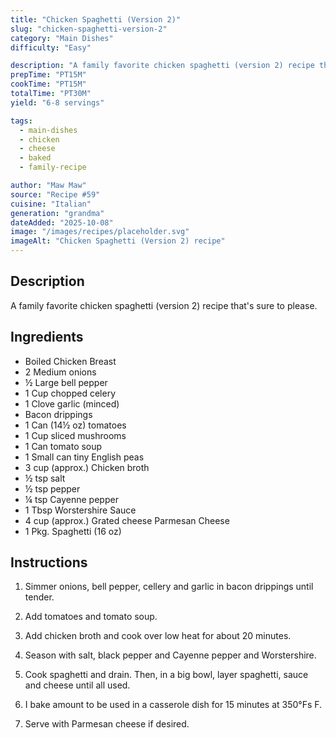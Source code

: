 ```yaml
---
title: "Chicken Spaghetti (Version 2)"
slug: "chicken-spaghetti-version-2"
category: "Main Dishes"
difficulty: "Easy"

description: "A family favorite chicken spaghetti (version 2) recipe that's sure to please."
prepTime: "PT15M"
cookTime: "PT15M"
totalTime: "PT30M"
yield: "6-8 servings"

tags:
  - main-dishes
  - chicken
  - cheese
  - baked
  - family-recipe

author: "Maw Maw"
source: "Recipe #59"
cuisine: "Italian"
generation: "grandma"
dateAdded: "2025-10-08"
image: "/images/recipes/placeholder.svg"
imageAlt: "Chicken Spaghetti (Version 2) recipe"
---
```


## Description

A family favorite chicken spaghetti (version 2) recipe that's sure to please.

## Ingredients

- Boiled Chicken Breast
- 2 Medium onions
- ½ Large bell pepper
- 1 Cup chopped celery
- 1 Clove garlic (minced)
- Bacon drippings
- 1 Can (14½ oz) tomatoes
- 1 Cup sliced mushrooms
- 1 Can tomato soup
- 1 Small can tiny English peas
- 3 cup (approx.) Chicken broth
- ½ tsp salt
- ½ tsp pepper
- ¼ tsp Cayenne pepper
- 1 Tbsp Worstershire Sauce
- 4 cup (approx.) Grated cheese Parmesan Cheese
- 1 Pkg. Spaghetti (16 oz)

## Instructions

1. Simmer onions, bell pepper, cellery and garlic in bacon drippings until tender.

2. Add tomatoes and tomato soup.

3. Add chicken broth and cook over low heat for about 20 minutes.

4. Season with salt, black pepper and Cayenne pepper and Worstershire.

5. Cook spaghetti and drain. Then, in a big bowl, layer spaghetti, sauce and cheese until all used.

6. I bake amount to be used in a casserole dish for 15 minutes at 350°Fs F.

7. Serve with Parmesan cheese if desired.